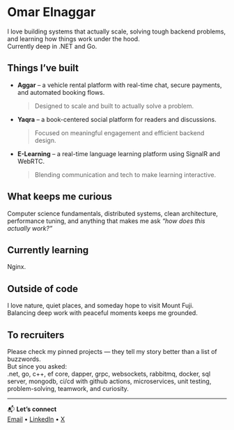 # Omar Elnaggar
I love building systems that actually scale, solving tough backend problems, and learning how things work under the hood.  
Currently deep in .NET and Go.

## Things I’ve built
* **Aggar** – a vehicle rental platform with real-time chat, secure payments, and automated booking flows.  
  > Designed to scale and built to actually solve a problem.
* **Yaqra** – a book-centered social platform for readers and discussions.  
  > Focused on meaningful engagement and efficient backend design.
* **E-Learning** – a real-time language learning platform using SignalR and WebRTC.  
  > Blending communication and tech to make learning interactive.

## What keeps me curious
Computer science fundamentals, distributed systems, clean architecture, performance tuning, and anything that makes me ask *“how does this actually work?”*

## Currently learning
Nginx.

## Outside of code
I love nature, quiet places, and someday hope to visit Mount Fuji.  
Balancing deep work with peaceful moments keeps me grounded.

## To recruiters
Please check my pinned projects — they tell my story better than a list of buzzwords.  
But since you asked:  
.net, go, c++, ef core, dapper, grpc, websockets, rabbitmq, docker, sql server, mongodb, ci/cd with github actions, microservices, unit testing, problem-solving, teamwork, and curiosity.

---

📬 **Let’s connect**  
[Email](mailto:omarnaru2002@gmail.com) • [LinkedIn](https://www.linkedin.com/in/omar-elnaggar1110/) • [X](https://x.com/OmarNaru1110)
